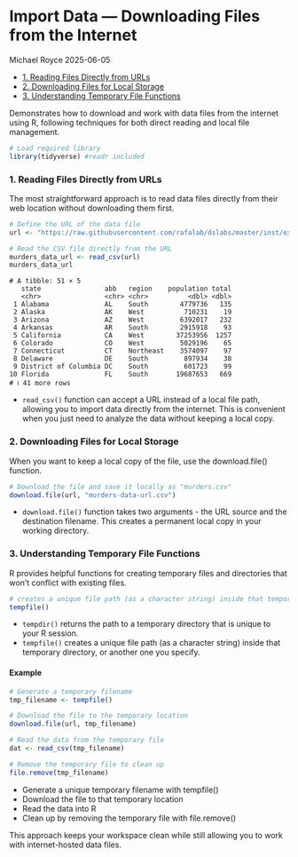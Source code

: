 # Import Data — Downloading Files from the Internet
Michael Royce
2025-06-05

- [1. Reading Files Directly from
  URLs](#1-reading-files-directly-from-urls)
- [2. Downloading Files for Local
  Storage](#2-downloading-files-for-local-storage)
- [3. Understanding Temporary File
  Functions](#3-understanding-temporary-file-functions)

Demonstrates how to download and work with data files from the internet
using R, following techniques for both direct reading and local file
management.

``` r
# Load required library
library(tidyverse) #readr included
```

### 1. Reading Files Directly from URLs

The most straightforward approach is to read data files directly from
their web location without downloading them first.

``` r
# Define the URL of the data file
url <- "https://raw.githubusercontent.com/rafalab/dslabs/master/inst/extdata/murders.csv"

# Read the CSV file directly from the URL
murders_data_url <- read_csv(url)
murders_data_url
```

    # A tibble: 51 × 5
       state                abb   region    population total
       <chr>                <chr> <chr>          <dbl> <dbl>
     1 Alabama              AL    South        4779736   135
     2 Alaska               AK    West          710231    19
     3 Arizona              AZ    West         6392017   232
     4 Arkansas             AR    South        2915918    93
     5 California           CA    West        37253956  1257
     6 Colorado             CO    West         5029196    65
     7 Connecticut          CT    Northeast    3574097    97
     8 Delaware             DE    South         897934    38
     9 District of Columbia DC    South         601723    99
    10 Florida              FL    South       19687653   669
    # ℹ 41 more rows

- `read_csv()` function can accept a URL instead of a local file path,
  allowing you to import data directly from the internet. This is
  convenient when you just need to analyze the data without keeping a
  local copy.

### 2. Downloading Files for Local Storage

When you want to keep a local copy of the file, use the download.file()
function.

``` r
# Download the file and save it locally as "murders.csv"
download.file(url, "murders-data-url.csv")
```

- `download.file()` function takes two arguments - the URL source and
  the destination filename. This creates a permanent local copy in your
  working directory.

### 3. Understanding Temporary File Functions

R provides helpful functions for creating temporary files and
directories that won’t conflict with existing files.

``` r
# creates a unique file path (as a character string) inside that temporary directory, or another one you specify
tempfile()
```

- `tempdir()` returns the path to a temporary directory that is unique
  to your R session.
- `tempfile()` creates a unique file path (as a character string) inside
  that temporary directory, or another one you specify.

#### Example

``` r
# Generate a temporary filename
tmp_filename <- tempfile()

# Download the file to the temporary location
download.file(url, tmp_filename)

# Read the data from the temporary file
dat <- read_csv(tmp_filename)

# Remove the temporary file to clean up
file.remove(tmp_filename)
```

- Generate a unique temporary filename with tempfile()
- Download the file to that temporary location
- Read the data into R
- Clean up by removing the temporary file with file.remove()

This approach keeps your workspace clean while still allowing you to
work with internet-hosted data files.
